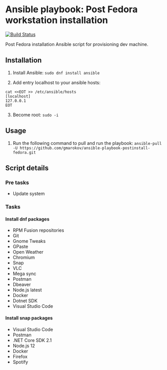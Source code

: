 Ansible playbook: Post Fedora workstation installation 
=========
[![Build Status](https://travis-ci.org/gmarokov/ansible-playbook-postinstall-fedora.svg?branch=master)](https://travis-ci.org/gmarokov/ansible-playbook-postinstall-fedora)

Post Fedora installation Ansible script for provisioning dev machine.

## Installation
1. Install Ansible:
`sudo dnf install ansible`

2. Add entry localhost to your ansible hosts:
```
cat <<EOT >> /etc/ansible/hosts
[localhost] 
127.0.0.1
EOT
```
3. Become root:
`sudo -i`

## Usage
1. Run the following command to pull and run the playbook: `ansible-pull -U https://github.com/gmarokov/ansible-playbook-postinstall-fedora.git`

## Script details 

### Pre tasks
- Update system

### Tasks

#### Install dnf packages
- RPM Fusion repositories
- Git
- Gnome Tweaks
- GPaste
- Open Weather
- Chromium
- Snap
- VLC
- Mega sync
- Postman
- Dbeaver
- Node.js latest
- Docker
- Dotnet SDK
- Visual Studio Code


#### Install snap packages
- Visual Studio Code
- Postman
- .NET Core SDK 2.1
- Node.js 12
- Docker
- Firefox
- Spotify

